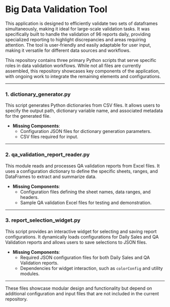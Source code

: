 # Big Data Validation Tool

This application is designed to efficiently validate two sets of dataframes simultaneously, making it ideal for large-scale validation tasks. It was specifically built to handle the validation of 96 reports daily, providing specialized reporting to highlight discrepancies and areas requiring attention. The tool is user-friendly and easily adaptable for user input, making it versatile for different data sources and workflows.

This repository contains three primary Python scripts that serve specific roles in data validation workflows. While not all files are currently assembled, this repository showcases key components of the application, with ongoing work to integrate the remaining elements and configurations.

---

### **1. dictionary_generator.py**

This script generates Python dictionaries from CSV files. It allows users to specify the output path, dictionary variable name, and associated metadata for the generated file. 

- **Missing Components**:
  - Configuration JSON files for dictionary generation parameters.
  - CSV files required for input.

---

### **2. qa_validation_report_reader.py**

This module reads and processes QA validation reports from Excel files. It uses a configuration dictionary to define the specific sheets, ranges, and DataFrames to extract and summarize data.

- **Missing Components**:
  - Configuration files defining the sheet names, data ranges, and headers.
  - Sample QA validation Excel files for testing and demonstration.

---

### **3. report_selection_widget.py**

This script provides an interactive widget for selecting and saving report configurations. It dynamically loads configurations for Daily Sales and QA Validation reports and allows users to save selections to JSON files.

- **Missing Components**:
  - Required JSON configuration files for both Daily Sales and QA Validation reports.
  - Dependencies for widget interaction, such as `colorConfig` and utility modules.

---

These files showcase modular design and functionality but depend on additional configuration and input files that are not included in the current repository.
